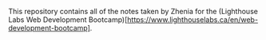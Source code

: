 This repository contains all of the notes taken by Zhenia for the (Lighthouse Labs Web Development Bootcamp)[https://www.lighthouselabs.ca/en/web-development-bootcamp].